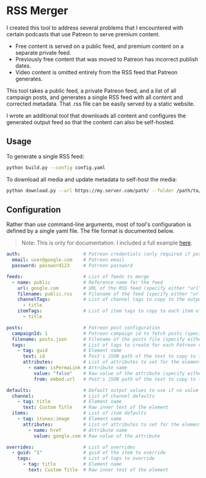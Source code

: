 # RSS Merger

I created this tool to address several problems that I encountered with certain podcasts that use Patreon to serve premium content.

* Free content is served on a public feed, and premium content on a separate private feed.
* Previously free content that was moved to Patreon has incorrect publish dates.
* Video content is omitted entirely from the RSS feed that Patreon generates.

This tool takes a public feed, a private Patreon feed, and a list of all campaign posts, and generates a single RSS feed with all content and corrected metadata. That .rss file can be easily served by a static website.

I wrote an additional tool that downloads all content and configures the generated output feed so that the content can also be self-hosted.

## Usage

To generate a single RSS feed:

```bash
python build.py --config config.yaml
```

To download all media and update metadata to self-host the media:

```bash
python download.py --url https://my.server.com/path/ --folder /path/to/folder
```

## Configuration

Rather than use command-line arguments, most of tool's configuration is defined by a single yaml file. The file format is documented below.

> Note: This is only for documentation. I included a full example [here](example-config.yaml).

```yaml
auth:                       # Patreon credentials (only required if posts "campaignId" is given rather than "filename")
  email: user@google.com    # Patreon email
  password: password123     # Patreon password

feeds:                      # List of feeds to merge
  - name: public            # Reference name for the feed
    url: google.com         # URL of the RSS feed (specify either "url" or "filename")
    filename: public.rss    # Filename of the feed (specify either "url" or "filename")
    channelTags:            # List of channel tags to copy to the output
      - title
    itemTags:               # List of item tags to copy to each item of the output
      - title

posts:                      # Patreon post configuration
  campaignId: 1             # Patreon campaign id to fetch posts (specify either "campaignId" or "filename")
  filename: posts.json      # Filename of the posts file (specify either "campaignId" or "filename")
  tags:                     # List of tags to create for each Patreon video post
    - tag: guid             # Element name
      text: id              # Post's JSON path of the text to copy to the element
      attributes:           # List of attributes to set for the element
        - name: isPermaLink # Attribute name
          value: "false"    # Raw value of the attribute (specify either "value" or "from")
          from: embed.url   # Post's JSON path of the text to copy to the attribute (specify either "value" or "from")

defaults:                   # Default output values to use if no value is copied
  channel:                  # List of channel defaults
    - tag: title            # Element name
      text: Custom Title    # Raw inner text of the element
  items:                    # List of item defaults
    - tag: itunes:image     # Element name
      attributes:           # List of attributes to set for the element
        - name: href        # Attribute name
          value: google.com # Raw value of the attribute

overrides:                  # List of overrides
  - guid: "1"               # guid of the item to override
    tags:                   # List of tags to override
      - tag: title          # Element name
        text: Custom Title  # Raw inner text of the element
```
